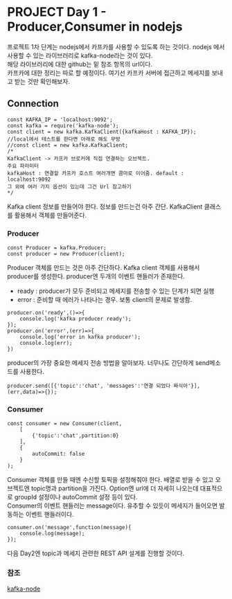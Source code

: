 # PROJECT Day 1 - Producer,Consumer in nodejs
프로젝트 1차 단계는 nodejs에서 카프카를 사용할 수 있도록 하는 것이다. nodejs 에서 사용할 수 있는 라이브러리로 kafka-node라는 것이 있다.   
해당 라이브러리에 대한 github는 밑 참조 항목의 url이다.    
카프카에 대한 정리는 따로 할 예정이다. 여기선 카프카 서버에 접근하고 메세지를 보내고 받는 것만 확인해보자.

## Connection
```
const KAFKA_IP = 'localhost:9092';
const kafka = require('kafka-node');
const client = new kafka.KafkaClient({kafkaHost : KAFKA_IP});
//local에서 테스트를 한다면 아래로 해도 무방
//const client = new kafka.KafkaClient;
/*
KafkaClient -> 카프카 브로커에 직접 연결하는 오브젝트.
주요 파라미터
kafkaHost : 연결할 카프카 호스트 여러개면 콤마로 이어줌. default : localhost:9092
그 외에 여러 가지 옵션이 있는데 그건 Url 참고하기
*/
```
Kafka client 정보를 만들어야 한다. 정보를 만드는건 아주 간단. KafkaClient 클래스를 활용해서 객체를 만들어준다.

### Producer
```
const Producer = kafka.Producer;
const producer = new Producer(client);
```
Producer 객체를 만드는 것은 아주 간단하다. Kafka client 객체를 사용해서 producer를 생성한다. producer엔 두개의 이벤트 핸들러가 존재한다. 
* ready : producer가 모두 준비되고 메세지를 전송할 수 있는 단계가 되면 실행
* error : 준비할 때 에러가 나타나는 경우. 보통 client의 문제로 발생함.
```
producer.on('ready',()=>{
    console.log('kafka producer ready');
});
producer.on('error',(err)=>{
    console.log('error in kafka producer');
    console.log(err);
})
```

producer의 가장 중요한 메세지 전송 방법을 알아보자. 너무나도 간단하게 send메소드를 사용한다.
```
producer.send([{'topic':'chat', 'messages':'연결 되었다 짜식아'}],(err,data)=>{});
```

### Consumer
```
const consumer = new Consumer(client,
    [
        {'topic':'chat',partition:0}
    ],
    {
        autoCommit: false
    }
);
```
Consumer 객체를 만들 때엔 수신할 토픽을 설정해줘야 한다. 배열로 받을 수 있고 오브젝트엔 topic명과 partition을 가진다.    Option엔 url에 더 자세히 나오는데 대표적으로 groupId 설정이나 autoCommit 설정 등이 있다.   
Consumer의 이벤트 핸들러는 message이다. 유추할 수 있듯이 메세지가 들어오면 발동하는 이벤트 핸들러이다.
```
consumer.on('message',function(message){
    console.log(message);
});
```

다음 Day2엔 topic과 메세지 관련한 REST API 설계를 진행할 것이다.
### 참조
[kafka-node](https://github.com/SOHU-Co/kafka-node)